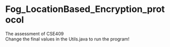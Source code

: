 # Fog_LocationBased_Encryption_protocol
The assessment of CSE409  
Change the final values in the Utils.java to run the program!
